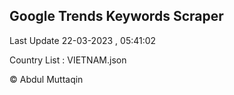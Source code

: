 

## Google Trends Keywords Scraper 
 
Last Update 22-03-2023 , 05:41:02

Country List :
VIETNAM.json



© Abdul Muttaqin 
